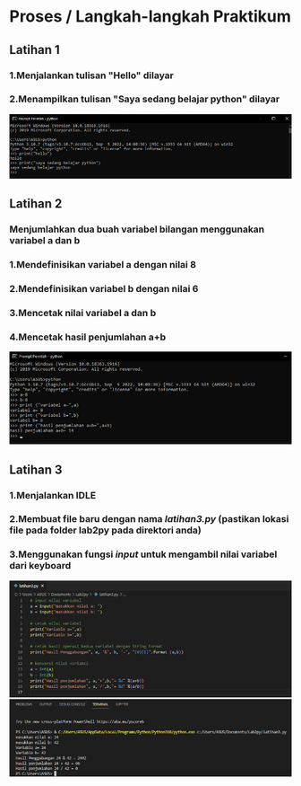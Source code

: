 # Proses / Langkah-langkah Praktikum

## Latihan 1
### 1.Menjalankan tulisan "Hello" dilayar
### 2.Menampilkan tulisan "Saya sedang belajar python" dilayar
![foto1](FOTO/foto1.png)
## Latihan 2
### Menjumlahkan dua buah variabel bilangan menggunakan variabel a dan b
### 1.Mendefinisikan variabel a dengan nilai 8
### 2.Mendefinisikan variabel b dengan nilai 6
### 3.Mencetak nilai variabel a dan b 
### 4.Mencetak hasil penjumlahan a+b
![foto2](FOTO/foto2.png)
## Latihan 3 
### 1.Menjalankan IDLE
### 2.Membuat file baru dengan nama *latihan3.py* (pastikan lokasi file pada folder lab2py pada direktori anda)
### 3.Menggunakan fungsi *input* untuk mengambil nilai variabel dari keyboard
![foto3](FOTO/foto3.png)
![foto4](FOTO/foto4.png)

